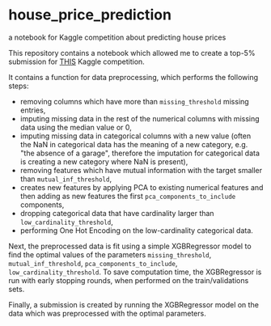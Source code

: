 # house_price_prediction
a notebook for Kaggle competition about predicting house prices
  
This repository contains a notebook which allowed me to create a top-5% submission for [THIS](https://www.kaggle.com/c/home-data-for-ml-course) Kaggle competition.  
  
It contains a function for data preprocessing, which performs the following steps:  
- removing columns which have more than `missing_threshold` missing entries,  
- imputing missing data in the rest of the numerical columns with missing data using the median value or 0,  
- imputing missing data in categorical columns with a new value (often the NaN in categorical data has the meaning of a new category, e.g. "the absence of a garage", therefore the imputation for categorical data is creating a new category where NaN is present),  
- removing features which have mutual information with the target smaller than `mutual_inf_threshold`,  
- creates new features by applying PCA to existing numerical features and then adding as new features the first `pca_components_to_include` components,  
- dropping categorical data that have cardinality larger than `low_cardinality_threshold`,  
- performing One Hot Encoding on the low-cardinality categorical data.  
  
Next, the preprocessed data is fit using a simple XGBRegressor model to find the optimal values of the parameters  `missing_threshold`, `mutual_inf_threshold`,  `pca_components_to_include`, `low_cardinality_threshold`. To save computation time, the XGBRegressor is run with early stopping rounds, when performed on the train/validations sets.  
  
Finally, a submission is created by running the XGBRegressor model on the data which was preprocessed with the optimal parameters.

